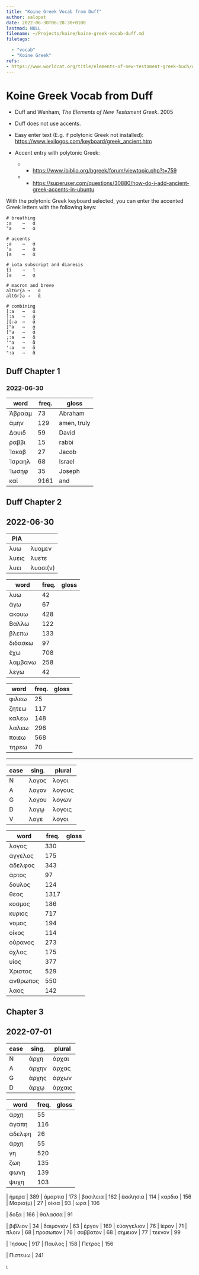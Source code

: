 ```yaml
---
title: "Koine Greek Vocab from Duff"
author: salopst
date: 2022-06-30T06:28:30+0100
lastmod: NULL
filename: ~/Projects/koine/koine-greek-vocab-duff.md
filetags:

  - "vocab"
  - "Koine Greek"
refs: 
- https://www.worldcat.org/title/elements-of-new-testament-greek-buch/oclc/315019111
---
```


# Koine Greek Vocab from Duff

- Duff and Wenham, *The Elements of New Testament Greek*. 2005

- Duff does not use accents.

- Easy enter text (E.g. if polytonic Greek not installed): <https://www.lexilogos.com/keyboard/greek_ancient.htm>

- Accent entry with polytonic Greek:
  - -  <https://www.ibiblio.org/bgreek/forum/viewtopic.php?t=759>
  - - <https://superuser.com/questions/30880/how-do-i-add-ancient-greek-accents-in-ubuntu>

With the polytonic Greek keyboard selected, you can enter the accented Greek letters with the following keys:

```text
# breathing
:a    →   ἀ
"a    →   ἁ

# accents
;a    →   ά
'a    →   ὰ
[a    →   ᾶ

# iota subscript and diaresis
{i    →   ϊ
]a    →   ᾳ

# macron and breve
altGr{a →   ᾱ
altGr}a →   ᾰ

# combining
[:a   →   ἆ
]:a   →   ᾀ
][:a  →   ᾆ
]"a   →   ᾀ
["a   →   ἆ
;:a   →   ἄ
'"a   →   ἃ
':a   →   ἅ
":a   →   ἂ
```

## Duff Chapter 1

### 2022-06-30

| word     | freq.| gloss
|---       |---   |---
| Ἀβρααμ   | 73   | Abraham
| ἀμην     | 129  | amen, truly
| Δαυιδ    | 59   | David
| ῥαββι    | 15   | rabbi
| Ἰακοβ    | 27   | Jacob
| Ἰσραηλ   | 68   | Israel
| Ἰωσηφ    | 35   | Joseph
| καί      | 9161 | and

## Duff Chapter 2

## 2022-06-30

|PIA||
|---|---|
| λυω   | λυομεν
| λυεις | λυετε
| λυει  | λυοσι(ν)

| word     | freq.| gloss
|---       |---   |---
| λυω      | 42   |
| ἁγω      | 67   |
| ἀκουω    | 428  |
| Βαλλω    | 122  |
| βλεπω    | 133  |
| διδασκω  | 97   |
| ἑχω      | 708  |
| λαμβανω  | 258  |
| λεγω     | 42   |

| word     | freq.| gloss
|---       |---   |---
| φιλεω    | 25   |
| ζητεω    | 117  |
| καλεω    | 148  |
| λαλεω    | 296  |
| ποιεω    | 568  |
| τηρεω    | 70   |

---
|case|sing.  | plural |
|--- |---    |---     |
| N  | λογος | λογοι  |
| A  | λογον | λογους |
| G  | λογου | λογων  |
| D  | λογῳ  | λογοις |
| V  | λογε  | λογοι  |

| word     | freq.| gloss
|---       |---   |---
| λογος    | 330  |
| ἀγγελος  | 175  |
| ἀδελφος  | 343  |
| ἀρτος    | 97   |
| δουλος   | 124  |
| θεος     | 1317 |
| κοσμος   | 186  |
| κυριος   | 717  |
| νομος    | 194  |
| οἰκος    | 114  |
| οὐρανος  | 273  |
| ὀχλος    | 175  |
| υἰος     | 377  |
| Χριστος  | 529  |
| ἀνθρωπος | 550  |
| λαος     | 142  |

## Chapter 3

## 2022-07-01

|case|sing.  | plural |
|--- |---    |---     |
| N  | ἀρχη  | ἀρχαι  |
| A  | ἀρχην | ἀρχας  |
| G  | ἀρχης | ἀρχων  |
| D  | ἀρχῳ  | ἀρχαις |

| word       | freq.| gloss
|---         |---   |---
| ἀρχη       | 55
| ἀγαπη      | 116
| ἀδελφη     | 26
| ἁρχη       | 55
| γη         | 520
| ζωη        | 135
| φωνη       | 139
| ψυχη       | 103

| ἡμερα      | 389
| ἁμαρτια    | 173
| βασιλεια   | 162
| ἐκκλησια   | 114
| καρδια     | 156
| Μαρια(μ)   | 27
| οἰκια      | 93
| ωρα        | 106

| δοξα       | 166
| θαλασσα    | 91

| βιβλιον    | 34
| δαιμονιον  | 63
| ἐργον      | 169
| εὐαγγελιον | 76
| ἱερον      | 71
| πλοιν      | 68
| προσωπον   | 76
| σαββατον   | 68
| σημειον    | 77
| τεκνον     | 99

| Ἱησους     | 917
| Παυλος     | 158
| Πετρος     | 156

| Πιστευω    | 241

ι
